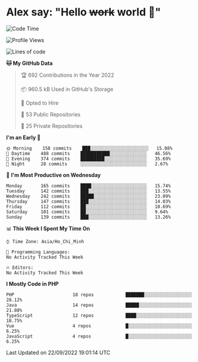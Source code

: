 # Alex say: "Hello ~~work~~ world 🐾"

<!--START_SECTION:waka-->
![Code Time](http://img.shields.io/badge/Code%20Time-838%20hrs%2047%20mins-blue)

![Profile Views](http://img.shields.io/badge/Profile%20Views-2-blue)

![Lines of code](https://img.shields.io/badge/From%20Hello%20World%20I%27ve%20Written-1%20Million%20lines%20of%20code-blue)

**🐱 My GitHub Data** 

> 🏆 692 Contributions in the Year 2022
 > 
> 📦 960.5 kB Used in GitHub's Storage 
 > 
> 💼 Opted to Hire
 > 
> 📜 53 Public Repositories 
 > 
> 🔑 25 Private Repositories  
 > 
**I'm an Early 🐤** 

```text
🌞 Morning    158 commits    ███░░░░░░░░░░░░░░░░░░░░░░   15.08% 
🌆 Daytime    488 commits    ███████████░░░░░░░░░░░░░░   46.56% 
🌃 Evening    374 commits    █████████░░░░░░░░░░░░░░░░   35.69% 
🌙 Night      28 commits     ░░░░░░░░░░░░░░░░░░░░░░░░░   2.67%

```
📅 **I'm Most Productive on Wednesday** 

```text
Monday       165 commits    ████░░░░░░░░░░░░░░░░░░░░░   15.74% 
Tuesday      142 commits    ███░░░░░░░░░░░░░░░░░░░░░░   13.55% 
Wednesday    242 commits    █████░░░░░░░░░░░░░░░░░░░░   23.09% 
Thursday     147 commits    ███░░░░░░░░░░░░░░░░░░░░░░   14.03% 
Friday       112 commits    ██░░░░░░░░░░░░░░░░░░░░░░░   10.69% 
Saturday     101 commits    ██░░░░░░░░░░░░░░░░░░░░░░░   9.64% 
Sunday       139 commits    ███░░░░░░░░░░░░░░░░░░░░░░   13.26%

```


📊 **This Week I Spent My Time On** 

```text
⌚︎ Time Zone: Asia/Ho_Chi_Minh

💬 Programming Languages: 
No Activity Tracked This Week

🔥 Editors: 
No Activity Tracked This Week

```

**I Mostly Code in PHP** 

```text
PHP                      18 repos            ███████░░░░░░░░░░░░░░░░░░   28.12% 
Java                     14 repos            █████░░░░░░░░░░░░░░░░░░░░   21.88% 
TypeScript               12 repos            ████░░░░░░░░░░░░░░░░░░░░░   18.75% 
Vue                      4 repos             █░░░░░░░░░░░░░░░░░░░░░░░░   6.25% 
JavaScript               4 repos             █░░░░░░░░░░░░░░░░░░░░░░░░   6.25%

```



 Last Updated on 22/09/2022 19:01:14 UTC
<!--END_SECTION:waka-->

